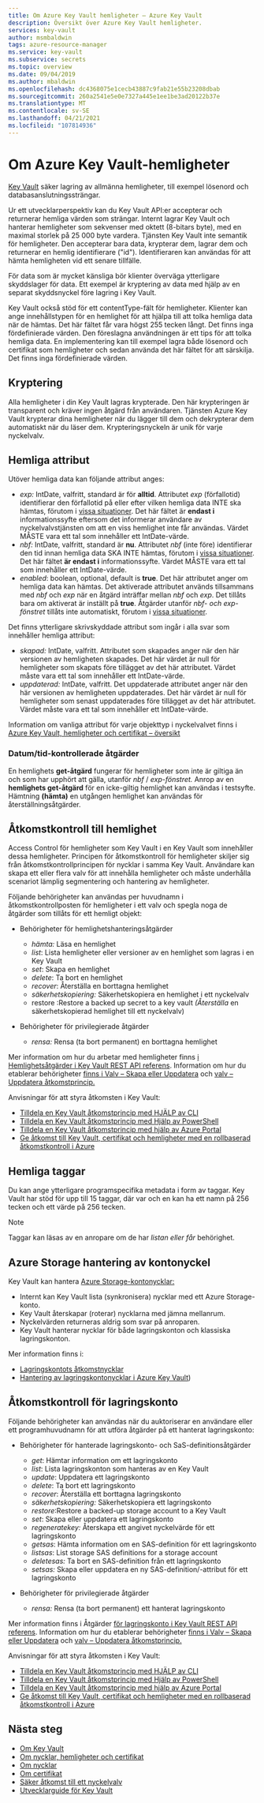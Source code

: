 ```yaml
---
title: Om Azure Key Vault hemligheter – Azure Key Vault
description: Översikt över Azure Key Vault hemligheter.
services: key-vault
author: msmbaldwin
tags: azure-resource-manager
ms.service: key-vault
ms.subservice: secrets
ms.topic: overview
ms.date: 09/04/2019
ms.author: mbaldwin
ms.openlocfilehash: dc4368075e1cecb43887c9fab21e55b23208dbab
ms.sourcegitcommit: 260a2541e5e0e7327a445e1ee1be3ad20122b37e
ms.translationtype: MT
ms.contentlocale: sv-SE
ms.lasthandoff: 04/21/2021
ms.locfileid: "107814936"
---
```

# <a name="about-azure-key-vault-secrets"></a>Om Azure Key Vault-hemligheter

[Key Vault](../general/overview.md) säker lagring av allmänna hemligheter, till exempel lösenord och databasanslutningssträngar.

Ur ett utvecklarperspektiv kan du Key Vault API:er accepterar och returnerar hemliga värden som strängar. Internt lagrar Key Vault och hanterar hemligheter som sekvenser med oktett (8-bitars byte), med en maximal storlek på 25 000 byte vardera. Tjänsten Key Vault inte semantik för hemligheter. Den accepterar bara data, krypterar dem, lagrar dem och returnerar en hemlig identifierare ("id"). Identifieraren kan användas för att hämta hemligheten vid ett senare tillfälle.  

För data som är mycket känsliga bör klienter överväga ytterligare skyddslager för data. Ett exempel är kryptering av data med hjälp av en separat skyddsnyckel före lagring i Key Vault.  

Key Vault också stöd för ett contentType-fält för hemligheter. Klienter kan ange innehållstypen för en hemlighet för att hjälpa till att tolka hemliga data när de hämtas. Det här fältet får vara högst 255 tecken långt. Det finns inga fördefinierade värden. Den föreslagna användningen är ett tips för att tolka hemliga data. En implementering kan till exempel lagra både lösenord och certifikat som hemligheter och sedan använda det här fältet för att särskilja. Det finns inga fördefinierade värden.  

## <a name="encryption"></a>Kryptering

Alla hemligheter i din Key Vault lagras krypterade. Den här krypteringen är transparent och kräver ingen åtgärd från användaren. Tjänsten Azure Key Vault krypterar dina hemligheter när du lägger till dem och dekrypterar dem automatiskt när du läser dem. Krypteringsnyckeln är unik för varje nyckelvalv.

## <a name="secret-attributes"></a>Hemliga attribut

Utöver hemliga data kan följande attribut anges:  

- *exp:* IntDate, valfritt, standard är för **alltid**. Attributet *exp* (förfallotid) identifierar den förfallotid på eller efter vilken hemliga data INTE ska hämtas, förutom i [vissa situationer](#date-time-controlled-operations). Det här fältet är **endast i** informationssyfte eftersom det informerar användare av nyckelvalvstjänsten om att en viss hemlighet inte får användas. Värdet MÅSTE vara ett tal som innehåller ett IntDate-värde.   
- *nbf:* IntDate, valfritt, standard är **nu**. Attributet *nbf* (inte före) identifierar den tid innan hemliga data SKA INTE hämtas, förutom i [vissa situationer](#date-time-controlled-operations). Det här fältet **är endast i** informationssyfte. Värdet MÅSTE vara ett tal som innehåller ett IntDate-värde. 
- *enabled*: boolean, optional, default is **true**. Det här attributet anger om hemliga data kan hämtas. Det aktiverade attributet används tillsammans med *nbf* och *exp* när en åtgärd inträffar mellan *nbf* och *exp*. Det tillåts bara om aktiverat är inställt på **true**. Åtgärder utanför *nbf- och* *exp-fönstret* tillåts inte automatiskt, förutom i [vissa situationer](#date-time-controlled-operations).  

Det finns ytterligare skrivskyddade attribut som ingår i alla svar som innehåller hemliga attribut:  

- *skapad:* IntDate, valfritt. Attributet som skapades anger när den här versionen av hemligheten skapades. Det här värdet är null för hemligheter som skapats före tillägget av det här attributet. Värdet måste vara ett tal som innehåller ett IntDate-värde.  
- *uppdaterad:* IntDate, valfritt. Det uppdaterade attributet anger när den här versionen av hemligheten uppdaterades. Det här värdet är null för hemligheter som senast uppdaterades före tillägget av det här attributet. Värdet måste vara ett tal som innehåller ett IntDate-värde.

Information om vanliga attribut för varje objekttyp i nyckelvalvet finns i [Azure Key Vault, hemligheter och certifikat – översikt](../general/about-keys-secrets-certificates.md)

### <a name="date-time-controlled-operations"></a>Datum/tid-kontrollerade åtgärder

En hemlighets **get-åtgärd** fungerar för hemligheter som inte är giltiga än och som har upphört att gälla, utanför *nbf*  /  *exp-fönstret.* Anrop av en **hemlighets get-åtgärd** för en icke-giltig hemlighet kan användas i testsyfte. Hämtning **(hämta)** en utgången hemlighet kan användas för återställningsåtgärder.

## <a name="secret-access-control"></a>Åtkomstkontroll till hemlighet

Access Control för hemligheter som Key Vault i en Key Vault som innehåller dessa hemligheter. Principen för åtkomstkontroll för hemligheter skiljer sig från åtkomstkontrollprincipen för nycklar i samma Key Vault. Användare kan skapa ett eller flera valv för att innehålla hemligheter och måste underhålla scenariot lämplig segmentering och hantering av hemligheter.   

Följande behörigheter kan användas per huvudnamn i åtkomstkontrollposten för hemligheter i ett valv och spegla noga de åtgärder som tillåts för ett hemligt objekt:  

- Behörigheter för hemlighetshanteringsåtgärder
  - *hämta:* Läsa en hemlighet  
  - *list*: Lista hemligheter eller versioner av en hemlighet som lagras i en Key Vault  
  - *set*: Skapa en hemlighet  
  - *delete*: Ta bort en hemlighet  
  - *recover*: Återställa en borttagna hemlighet
  - *säkerhetskopiering:* Säkerhetskopiera en hemlighet i ett nyckelvalv
  - restore :Restore a backed up secret to a key vault *(Återställa* en säkerhetskopierad hemlighet till ett nyckelvalv)

- Behörigheter för privilegierade åtgärder
  - *rensa:* Rensa (ta bort permanent) en borttagna hemlighet

Mer information om hur du arbetar med hemligheter finns [i Hemlighetsåtgärder i Key Vault REST API referens](/rest/api/keyvault). Information om hur du etablerar behörigheter [finns i Valv – Skapa eller Uppdatera](/rest/api/keyvault/vaults/createorupdate) och [valv – Uppdatera åtkomstprincip.](/rest/api/keyvault/vaults/updateaccesspolicy) 

Anvisningar för att styra åtkomsten i Key Vault:
- [Tilldela en Key Vault åtkomstprincip med HJÄLP av CLI](../general/assign-access-policy-cli.md)
- [Tilldela en Key Vault åtkomstprincip med Hjälp av PowerShell](../general/assign-access-policy-powershell.md)
- [Tilldela en Key Vault åtkomstprincip med hjälp av Azure Portal](../general/assign-access-policy-portal.md)
- [Ge åtkomst till Key Vault, certifikat och hemligheter med en rollbaserad åtkomstkontroll i Azure](../general/rbac-guide.md)

## <a name="secret-tags"></a>Hemliga taggar  
Du kan ange ytterligare programspecifika metadata i form av taggar. Key Vault har stöd för upp till 15 taggar, där var och en kan ha ett namn på 256 tecken och ett värde på 256 tecken.  

>[!Note]
>Taggar kan läsas av en anropare om de har *listan eller* *får* behörighet.

## <a name="azure-storage-account-key-management"></a>Azure Storage hantering av kontonyckel

Key Vault kan hantera [Azure Storage-kontonycklar:](../../storage/common/storage-account-overview.md)

- Internt kan Key Vault lista (synkronisera) nycklar med ett Azure Storage-konto. 
- Key Vault återskapar (roterar) nycklarna med jämna mellanrum.
- Nyckelvärden returneras aldrig som svar på anroparen.
- Key Vault hanterar nycklar för både lagringskonton och klassiska lagringskonton.

Mer information finns i:
- [Lagringskontots åtkomstnycklar](../../storage/common/storage-account-keys-manage.md)
- [Hantering av lagringskontonycklar i Azure Key Vault](../secrets/overview-storage-keys.md))


## <a name="storage-account-access-control"></a>Åtkomstkontroll för lagringskonto

Följande behörigheter kan användas när du auktoriserar en användare eller ett programhuvudnamn för att utföra åtgärder på ett hanterat lagringskonto:  

- Behörigheter för hanterade lagringskonto- och SaS-definitionsåtgärder
  - *get*: Hämtar information om ett lagringskonto 
  - *list*: Lista lagringskonton som hanteras av en Key Vault
  - *update*: Uppdatera ett lagringskonto
  - *delete*: Ta bort ett lagringskonto  
  - *recover*: Återställa ett borttagna lagringskonto
  - *säkerhetskopiering:* Säkerhetskopiera ett lagringskonto
  - *restore*:Restore a backed-up storage account to a Key Vault
  - *set*: Skapa eller uppdatera ett lagringskonto
  - *regeneratekey:* Återskapa ett angivet nyckelvärde för ett lagringskonto
  - *getsas*: Hämta information om en SAS-definition för ett lagringskonto
  - *listsas*: List storage SAS definitions for a storage account
  - *deletesas:* Ta bort en SAS-definition från ett lagringskonto
  - *setsas:* Skapa eller uppdatera en ny SAS-definition/-attribut för ett lagringskonto

- Behörigheter för privilegierade åtgärder
  - *rensa:* Rensa (ta bort permanent) ett hanterat lagringskonto

Mer information finns i Åtgärder [för lagringskonto i Key Vault REST API referens](/rest/api/keyvault). Information om hur du etablerar behörigheter [finns i Valv – Skapa eller Uppdatera](/rest/api/keyvault/vaults/createorupdate) och [valv – Uppdatera åtkomstprincip.](/rest/api/keyvault/vaults/updateaccesspolicy)

Anvisningar för att styra åtkomsten i Key Vault:
- [Tilldela en Key Vault åtkomstprincip med HJÄLP av CLI](../general/assign-access-policy-cli.md)
- [Tilldela en Key Vault åtkomstprincip med Hjälp av PowerShell](../general/assign-access-policy-powershell.md)
- [Tilldela en Key Vault åtkomstprincip med hjälp av Azure Portal](../general/assign-access-policy-portal.md)
- [Ge åtkomst till Key Vault, certifikat och hemligheter med en rollbaserad åtkomstkontroll i Azure](../general/rbac-guide.md)


## <a name="next-steps"></a>Nästa steg

- [Om Key Vault](../general/overview.md)
- [Om nycklar, hemligheter och certifikat](../general/about-keys-secrets-certificates.md)
- [Om nycklar](../keys/about-keys.md)
- [Om certifikat](../certificates/about-certificates.md)
- [Säker åtkomst till ett nyckelvalv](../general/security-features.md)
- [Utvecklarguide för Key Vault](../general/developers-guide.md)